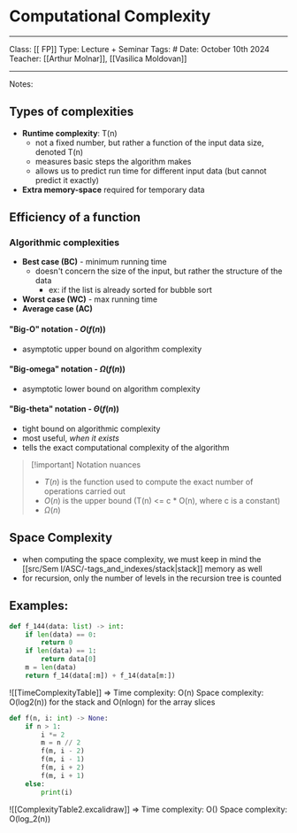 # Computational Complexity
---
Class: [[ FP]]
Type: Lecture + Seminar
Tags: # 
Date: October 10th 2024
Teacher: [[Arthur Molnar]], [[Vasilica Moldovan]]
___
Notes:
## Types of complexities
- **Runtime complexity**: T(n)
	 - not a fixed number, but rather a function of the input data size, denoted T(n)
	- measures basic steps the algorithm makes
	- allows us to predict run time for different input data (but cannot predict it exactly)
- **Extra memory-space** required for temporary data
## Efficiency of a function 
### Algorithmic complexities
- **Best case (BC)** - minimum running time
	- doesn't concern the size of the input, but rather the structure of the data
		- ex: if the list is already sorted for bubble sort 
- **Worst case (WC)** - max running time
- **Average case (AC)**
#### "Big-O" notation - $O(f(n))$
- asymptotic upper bound on algorithm complexity
#### "Big-omega" notation - $\Omega(f(n))$
- asymptotic lower bound on algorithm complexity
#### "Big-theta" notation - $\Theta(f(n))$
- tight bound on algorithmic complexity
- most useful, *when it exists*
- tells the exact computational complexity of the algorithm 

>[!important] Notation nuances
> - $T(n)$ is the function used to compute the exact number of operations carried out 
> - $O(n)$ is the upper bound (T(n) <= c * O(n), where c is a constant)
> - $\Omega(n)$ 
## Space Complexity
- when computing the space complexity, we must keep in mind the [[src/Sem I/ASC/-tags_and_indexes/stack|stack]] memory as well 
- for recursion, only the number of levels in the recursion tree is counted

## Examples: 
```python
def f_144(data: list) -> int:
	if len(data) == 0:
		return 0 
	if len(data) == 1:
		return data[0]
	m = len(data) 
	return f_14(data[:m]) + f_14(data[m:])
```
![[TimeComplexityTable]]
=>    Time complexity: O(n)
    Space complexity: O(log2(n)) for the stack and O(nlogn) for the array slices 

```python
def f(n, i: int) -> None:
	if n > 1:
		i *= 2
		m = n // 2 
		f(m, i - 2)
		f(m, i - 1)
		f(m, i + 2)
		f(m, i + 1)
	else: 
		print(i)
```

![[ComplexityTable2.excalidraw]]
=>    Time complexity: O()
	Space complexity: O(log_2(n))